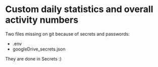 # Custom daily statistics and overall activity numbers

Two files missing on git because of secrets and passwords:
- .env
- googleDrive_secrets.json

They are done in Secrets :)
